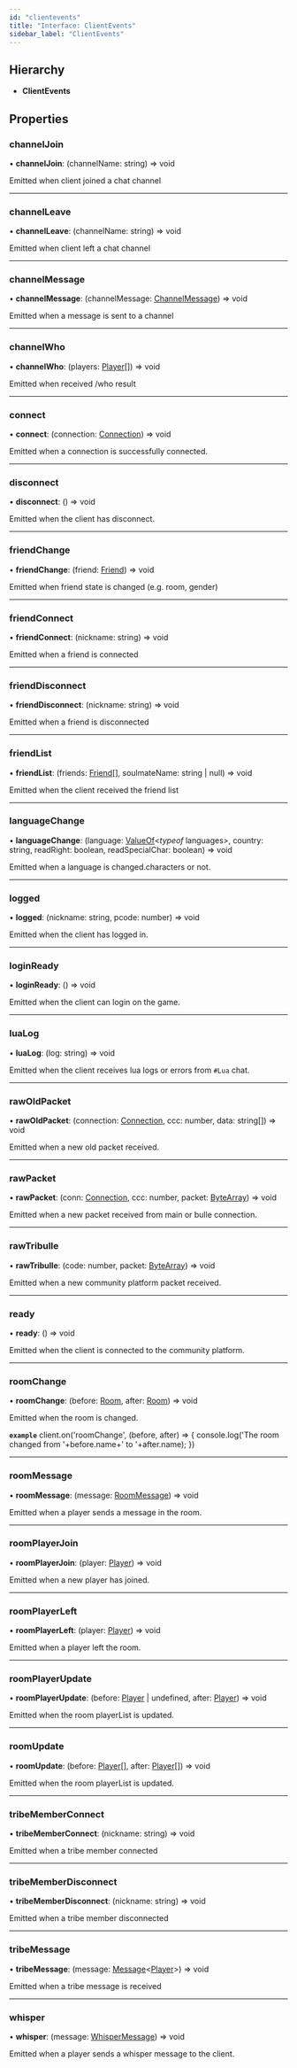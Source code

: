 ```yaml
---
id: "clientevents"
title: "Interface: ClientEvents"
sidebar_label: "ClientEvents"
---
```


## Hierarchy

* **ClientEvents**

## Properties

### channelJoin

•  **channelJoin**: (channelName: string) => void

Emitted when client joined a chat channel

___

### channelLeave

•  **channelLeave**: (channelName: string) => void

Emitted when client left a chat channel

___

### channelMessage

•  **channelMessage**: (channelMessage: [ChannelMessage](../classes/channelmessage.md)) => void

Emitted when a message is sent to a channel

___

### channelWho

•  **channelWho**: (players: [Player](../classes/player.md)[]) => void

Emitted when received /who result

___

### connect

•  **connect**: (connection: [Connection](../classes/connection.md)) => void

Emitted when a connection is successfully connected.

___

### disconnect

•  **disconnect**: () => void

Emitted when the client has disconnect.

___

### friendChange

•  **friendChange**: (friend: [Friend](../classes/friend.md)) => void

Emitted when friend state is changed (e.g. room, gender)

___

### friendConnect

•  **friendConnect**: (nickname: string) => void

Emitted when a friend is connected

___

### friendDisconnect

•  **friendDisconnect**: (nickname: string) => void

Emitted when a friend is disconnected

___

### friendList

•  **friendList**: (friends: [Friend](../classes/friend.md)[], soulmateName: string \| null) => void

Emitted when the client received the friend list

___

### languageChange

•  **languageChange**: (language: [ValueOf](../globals.md#valueof)<*typeof* languages\>, country: string, readRight: boolean, readSpecialChar: boolean) => void

Emitted when a language is changed.characters or not.

___

### logged

•  **logged**: (nickname: string, pcode: number) => void

Emitted when the client has logged in.

___

### loginReady

•  **loginReady**: () => void

Emitted when the client can login on the game.

___

### luaLog

•  **luaLog**: (log: string) => void

Emitted when the client receives lua logs or errors from `#Lua` chat.

___

### rawOldPacket

•  **rawOldPacket**: (connection: [Connection](../classes/connection.md), ccc: number, data: string[]) => void

Emitted when a new old packet received.

___

### rawPacket

•  **rawPacket**: (conn: [Connection](../classes/connection.md), ccc: number, packet: [ByteArray](../classes/bytearray.md)) => void

Emitted when a new packet received from main or bulle connection.

___

### rawTribulle

•  **rawTribulle**: (code: number, packet: [ByteArray](../classes/bytearray.md)) => void

Emitted when a new community platform packet received.

___

### ready

•  **ready**: () => void

Emitted when the client is connected to the community platform.

___

### roomChange

•  **roomChange**: (before: [Room](../classes/room.md), after: [Room](../classes/room.md)) => void

Emitted when the room is changed.

**`example`** 
client.on('roomChange', (before, after) => {
	console.log('The room changed from '+before.name+' to '+after.name);
})

___

### roomMessage

•  **roomMessage**: (message: [RoomMessage](../classes/roommessage.md)) => void

Emitted when a player sends a message in the room.

___

### roomPlayerJoin

•  **roomPlayerJoin**: (player: [Player](../classes/player.md)) => void

Emitted when a new player has joined.

___

### roomPlayerLeft

•  **roomPlayerLeft**: (player: [Player](../classes/player.md)) => void

Emitted when a player left the room.

___

### roomPlayerUpdate

•  **roomPlayerUpdate**: (before: [Player](../classes/player.md) \| undefined, after: [Player](../classes/player.md)) => void

Emitted when the room playerList is updated.

___

### roomUpdate

•  **roomUpdate**: (before: [Player](../classes/player.md)[], after: [Player](../classes/player.md)[]) => void

Emitted when the room playerList is updated.

___

### tribeMemberConnect

•  **tribeMemberConnect**: (nickname: string) => void

Emitted when a tribe member connected

___

### tribeMemberDisconnect

•  **tribeMemberDisconnect**: (nickname: string) => void

Emitted when a tribe member disconnected

___

### tribeMessage

•  **tribeMessage**: (message: [Message](../classes/message.md)<[Player](../classes/player.md)\>) => void

Emitted when a tribe message is received

___

### whisper

•  **whisper**: (message: [WhisperMessage](../classes/whispermessage.md)) => void

Emitted when a player sends a whisper message to the client.
